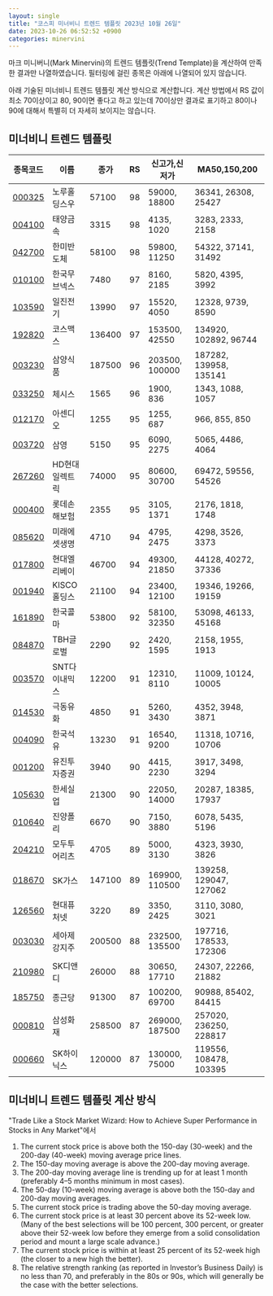 ```yaml
---
layout: single
title: "코스피 미너비니 트렌드 템플릿 2023년 10월 26일"
date: 2023-10-26 06:52:52 +0900
categories: minervini
---
```

마크 미니버니(Mark Minervini)의 트렌드 템플릿(Trend Template)을 계산하여 만족한 결과만 나열하였습니다. 필터링에 걸린 종목은 아래에 나열되어 있지 않습니다.

아래 기술된 미너비니 트렌드 템플릿 계산 방식으로 계산합니다. 계산 방법에서 RS 값이 최소 70이상이고 80, 90이면 좋다고 하고 있는데 70이상만 결과로 표기하고 80이나 90에 대해서 특별히 더 자세히 보이지는 않습니다.

## 미너비니 트렌드 템플릿

|종목코드|이름|종가|RS|신고가,신저가|MA50,150,200|
|------|---|---|--|---------|------------|
|[000325](https://finance.daum.net/quotes/A000325)|노루홀딩스우|57100|98|59000, 18800|36341, 26308, 25427|
|[004100](https://finance.daum.net/quotes/A004100)|태양금속|3315|98|4135, 1020|3283, 2333, 2158|
|[042700](https://finance.daum.net/quotes/A042700)|한미반도체|58100|98|59800, 11250|54322, 37141, 31492|
|[010100](https://finance.daum.net/quotes/A010100)|한국무브넥스|7480|97|8160, 2185|5820, 4395, 3992|
|[103590](https://finance.daum.net/quotes/A103590)|일진전기|13990|97|15520, 4050|12328, 9739, 8590|
|[192820](https://finance.daum.net/quotes/A192820)|코스맥스|136400|97|153500, 42550|134920, 102892, 96744|
|[003230](https://finance.daum.net/quotes/A003230)|삼양식품|187500|96|203500, 100000|187282, 139958, 135141|
|[033250](https://finance.daum.net/quotes/A033250)|체시스|1565|96|1900, 836|1343, 1088, 1057|
|[012170](https://finance.daum.net/quotes/A012170)|아센디오|1255|95|1255, 687|966, 855, 850|
|[003720](https://finance.daum.net/quotes/A003720)|삼영|5150|95|6090, 2275|5065, 4486, 4064|
|[267260](https://finance.daum.net/quotes/A267260)|HD현대일렉트릭|74000|95|80600, 30700|69472, 59556, 54526|
|[000400](https://finance.daum.net/quotes/A000400)|롯데손해보험|2355|95|3105, 1371|2176, 1818, 1748|
|[085620](https://finance.daum.net/quotes/A085620)|미래에셋생명|4710|94|4795, 2475|4298, 3526, 3373|
|[017800](https://finance.daum.net/quotes/A017800)|현대엘리베이|46700|94|49300, 21850|44128, 40272, 37336|
|[001940](https://finance.daum.net/quotes/A001940)|KISCO홀딩스|21100|94|23400, 12100|19346, 19266, 19159|
|[161890](https://finance.daum.net/quotes/A161890)|한국콜마|53800|92|58100, 32350|53098, 46133, 45168|
|[084870](https://finance.daum.net/quotes/A084870)|TBH글로벌|2290|92|2420, 1595|2158, 1955, 1913|
|[003570](https://finance.daum.net/quotes/A003570)|SNT다이내믹스|12200|91|12310, 8110|11009, 10124, 10005|
|[014530](https://finance.daum.net/quotes/A014530)|극동유화|4850|91|5260, 3430|4352, 3948, 3871|
|[004090](https://finance.daum.net/quotes/A004090)|한국석유|13230|91|16540, 9200|11318, 10716, 10706|
|[001200](https://finance.daum.net/quotes/A001200)|유진투자증권|3940|90|4415, 2230|3917, 3498, 3294|
|[105630](https://finance.daum.net/quotes/A105630)|한세실업|21300|90|22050, 14000|20287, 18385, 17937|
|[010640](https://finance.daum.net/quotes/A010640)|진양폴리|6670|90|7150, 3880|6078, 5435, 5196|
|[204210](https://finance.daum.net/quotes/A204210)|모두투어리츠|4705|89|5000, 3130|4323, 3930, 3826|
|[018670](https://finance.daum.net/quotes/A018670)|SK가스|147100|89|169900, 110500|139258, 129047, 127062|
|[126560](https://finance.daum.net/quotes/A126560)|현대퓨처넷|3220|89|3350, 2425|3110, 3080, 3021|
|[003030](https://finance.daum.net/quotes/A003030)|세아제강지주|200500|88|232500, 135500|197716, 178533, 172306|
|[210980](https://finance.daum.net/quotes/A210980)|SK디앤디|26000|88|30650, 17710|24307, 22266, 21882|
|[185750](https://finance.daum.net/quotes/A185750)|종근당|91300|87|100200, 69700|90988, 85402, 84415|
|[000810](https://finance.daum.net/quotes/A000810)|삼성화재|258500|87|269000, 187500|257020, 236250, 228817|
|[000660](https://finance.daum.net/quotes/A000660)|SK하이닉스|120000|87|130000, 75000|119556, 108478, 103395|

## 미너비니 트렌드 템플릿 계산 방식

"Trade Like a Stock Market Wizard: How to Achieve Super Performance in Stocks in Any Market"에서

 1. The current stock price is above both the 150-day (30-week) and the 200-day (40-week) moving average price lines.
 1. The 150-day moving average is above the 200-day moving average.
 1. The 200-day moving average line is trending up for at least 1 month (preferably 4–5 months minimum in most cases).
 1. The 50-day (10-week) moving average is above both the 150-day and 200-day moving averages.
 1. The current stock price is trading above the 50-day moving average.
 1. The current stock price is at least 30 percent above its 52-week low. (Many of the best selections will be 100 percent, 300 percent, or greater above their 52-week low before they emerge from a solid consolidation period and mount a large scale advance.)
 1. The current stock price is within at least 25 percent of its 52-week high (the closer to a new high the better).
 1. The relative strength ranking (as reported in Investor’s Business Daily) is no less than 70, and preferably in the 80s or 90s, which will generally be the case with the better selections.
